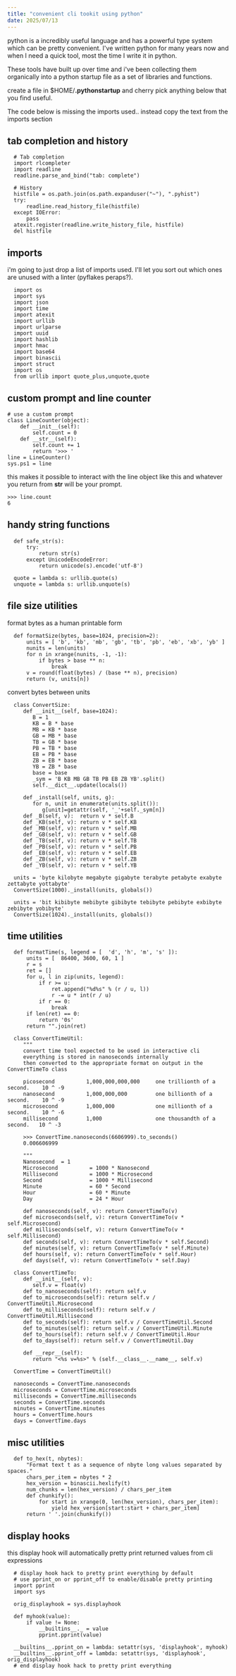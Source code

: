 ```yaml
---
title: "convenient cli tookit using python"
date: 2025/07/13
---
```



python is a incredibly useful language and has a powerful type system which
can be pretty convenient. I've written python for many years now and when
I need a quick tool, most the time I write it in python.

These tools have built up over time and i've been collecting them organically
into a python startup file as a set of libraries and functions.

create a file in $HOME/**.pythonstartup** and cherry pick anything below that you find
useful.

The code below is missing the imports used.. instead copy the text from the imports section

tab completion and history
------------------------------------

      # Tab completion
      import rlcompleter
      import readline
      readline.parse_and_bind("tab: complete")

      # History
      histfile = os.path.join(os.path.expanduser("~"), ".pyhist")
      try:
          readline.read_history_file(histfile)
      except IOError:
          pass
      atexit.register(readline.write_history_file, histfile)
      del histfile


imports
------------------------------------
i'm going to just drop a list of imports used. I'll let you
sort out which ones are unused with a linter (pyflakes peraps?).

      import os
      import sys
      import json
      import time
      import atexit
      import urllib
      import urlparse
      import uuid
      import hashlib
      import hmac
      import base64
      import binascii
      import struct
      import os
      from urllib import quote_plus,unquote,quote


custom prompt and line counter
------------------------------------

    # use a custom prompt
    class LineCounter(object):
        def __init__(self):
            self.count = 0
        def __str__(self):
            self.count += 1
            return '>>> '
    line = LineCounter()
    sys.ps1 = line

this makes it possible to interact with the line object like this and whatever you return from __str__ will be your prompt.

    >>> line.count
    6

handy string functions
------------------------------------

      def safe_str(s):
          try:
              return str(s)
          except UnicodeEncodeError:
              return unicode(s).encode('utf-8')

      quote = lambda s: urllib.quote(s)
      unquote = lambda s: urllib.unquote(s)


file size utilities
------------------------------------

format bytes as a human printable form

      def formatSize(bytes, base=1024, precision=2):
          units = [ 'b', 'kb', 'mb', 'gb', 'tb', 'pb', 'eb', 'xb', 'yb' ]
          nunits = len(units)
          for n in xrange(nunits, -1, -1):
              if bytes > base ** n:
                  break
          v = round(float(bytes) / (base ** n), precision)
          return (v, units[n])

convert bytes between units

      class ConvertSize:
         def __init__(self, base=1024):
            B = 1
            KB = B * base
            MB = KB * base
            GB = MB * base
            TB = GB * base
            PB = TB * base
            EB = PB * base
            ZB = EB * base
            YB = ZB * base
            base = base
            _sym = 'B KB MB GB TB PB EB ZB YB'.split()
            self.__dict__.update(locals())

         def _install(self, units, g):
            for n, unit in enumerate(units.split()):
               g[unit]=getattr(self, '_'+self._sym[n])
         def _B(self, v):  return v * self.B
         def _KB(self, v): return v * self.KB
         def _MB(self, v): return v * self.MB
         def _GB(self, v): return v * self.GB
         def _TB(self, v): return v * self.TB
         def _PB(self, v): return v * self.PB
         def _EB(self, v): return v * self.EB
         def _ZB(self, v): return v * self.ZB
         def _YB(self, v): return v * self.YB

      units = 'byte kilobyte megabyte gigabyte terabyte petabyte exabyte zettabyte yottabyte'
      ConvertSize(1000)._install(units, globals())

      units = 'bit kibibyte mebibyte gibibyte tebibyte pebibyte exbibyte zebibyte yobibyte'
      ConvertSize(1024)._install(units, globals())



time utilities
------------------------------------

      def formatTime(s, legend = [  'd', 'h', 'm', 's' ]):
          units = [  86400, 3600, 60, 1 ]
          r = s
          ret = []
          for u, l in zip(units, legend):
              if r >= u:
                  ret.append("%d%s" % (r / u, l))
                  r -= u * int(r / u)
              if r == 0:
                  break
          if len(ret) == 0:
              return '0s'
          return "".join(ret)

      class ConvertTimeUtil:
         """
         convert time tool expected to be used in interactive cli
         everything is stored in nanoseconds internally
         then converted to the appropriate format on output in the ConvertTimeTo class

         picosecond          1,000,000,000,000     one trillionth of a second.    10 ^ -9
         nanosecond          1,000,000,000         one billionth of a second.    10 ^ -9
         microsecond         1,000,000             one millionth of a second.    10 ^ -6
         millisecond         1,000                 one thousandth of a second.   10 ^ -3

         >>> ConvertTime.nanoseconds(6606999).to_seconds()
         0.006606999

         """
         Nanosecond  = 1
         Microsecond          = 1000 * Nanosecond
         Millisecond          = 1000 * Microsecond
         Second               = 1000 * Millisecond
         Minute               = 60 * Second
         Hour                 = 60 * Minute
         Day                  = 24 * Hour

         def nanoseconds(self, v): return ConvertTimeTo(v)
         def microseconds(self, v): return ConvertTimeTo(v * self.Microsecond)
         def milliseconds(self, v): return ConvertTimeTo(v * self.Millisecond)
         def seconds(self, v): return ConvertTimeTo(v * self.Second)
         def minutes(self, v): return ConvertTimeTo(v * self.Minute)
         def hours(self, v): return ConvertTimeTo(v * self.Hour)
         def days(self, v): return ConvertTimeTo(v * self.Day)

      class ConvertTimeTo:
         def __init__(self, v):
            self.v = float(v)
         def to_nanoseconds(self): return self.v
         def to_microseconds(self): return self.v / ConvertTimeUtil.Microsecond
         def to_milliseconds(self): return self.v / ConvertTimeUtil.Millisecond
         def to_seconds(self): return self.v / ConvertTimeUtil.Second
         def to_minutes(self): return self.v / ConvertTimeUtil.Minute
         def to_hours(self): return self.v / ConvertTimeUtil.Hour
         def to_days(self): return self.v / ConvertTimeUtil.Day

         def __repr__(self):
            return "<%s v=%s>" % (self.__class__.__name__, self.v)

      ConvertTime = ConvertTimeUtil()

      nanoseconds = ConvertTime.nanoseconds
      microseconds = ConvertTime.microseconds
      milliseconds = ConvertTime.milliseconds
      seconds = ConvertTime.seconds
      minutes = ConvertTime.minutes
      hours = ConvertTime.hours
      days = ConvertTime.days



misc utilities
------------------------------------

      def to_hex(t, nbytes):
          "Format text t as a sequence of nbyte long values separated by spaces."
          chars_per_item = nbytes * 2
          hex_version = binascii.hexlify(t)
          num_chunks = len(hex_version) / chars_per_item
          def chunkify():
              for start in xrange(0, len(hex_version), chars_per_item):
                  yield hex_version[start:start + chars_per_item]
          return ' '.join(chunkify())


display hooks
------------------------------------

this display hook will automatically pretty print returned values from cli expressions

      # display hook hack to pretty print everything by default
      # use pprint_on or pprint_off to enable/disable pretty printing
      import pprint
      import sys

      orig_displayhook = sys.displayhook

      def myhook(value):
          if value != None:
              __builtins__._ = value
              pprint.pprint(value)

      __builtins__.pprint_on = lambda: setattr(sys, 'displayhook', myhook)
      __builtins__.pprint_off = lambda: setattr(sys, 'displayhook', orig_displayhook)
      # end display hook hack to pretty print everything
